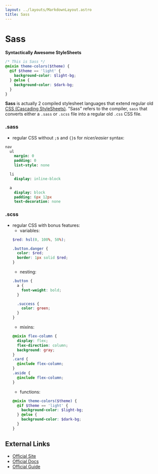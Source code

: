 ```yaml
---
layout: ../layouts/MarkdownLayout.astro
title: Sass
---
```


# Sass
**Syntactically Awesome StyleSheets**
```scss
/* This is Sass */
@mixin theme-colors($theme) {
  @if $theme == 'light' {
    background-color: $light-bg;
  } @else {
    background-color: $dark-bg;
  }
}
```
**Sass** is actually 2  compiled stylesheet languages that extend regular old
[CSS (Cascading StyleSheets)](../css). "Sass" refers to the compiler, `sass` 
that converts either a `.sass` or `.scss` file into a regular old `.css` 
CSS file.

### .sass 
- regular CSS without `;`s and `{}`s for *nicer/easier* syntax:
```sass 
nav
  ul
    margin: 0
    padding: 0
    list-style: none

  li 
    display: inline-block

  a 
    display: block
    padding: 6px 12px
    text-decoration: none
```

### .scss
- regular CSS with bonus features:
  - variables: 
  ```scss
  $red: hsl(0, 100%, 50%);

  .button.danger {
    color: $red;
    border: 1px solid $red;
  }
  ```
  - nesting: 
  ```scss
  .button {
    a {
      font-weight: bold;
    }

    .success {
      color: green;
    }
  }
  ```
  - mixins:
  ```scss 
  @mixin flex-column {
    display: flex;
    flex-direction: column;
    background: gray;
  }
  .card {
    @include flex-column;
  }
  .aside {
    @include flex-column;
  }
  ```
  - functions:
  ```scss 
  @mixin theme-colors($theme) {
    @if $theme == 'light' {
      background-color: $light-bg;
    } @else {
      background-color: $dark-bg;
    }
  }
  ```

## External Links
- [Official Site](https://sass-lang.com/)
- [Official Docs](https://sass-lang.com/documentation/)
- [Official Guide](https://sass-lang.com/guide)
